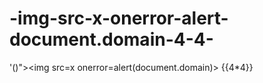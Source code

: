 # -img-src-x-onerror-alert-document.domain-4-4-
'()">&lt;img src=x onerror=alert(document.domain)> {{4*4}}

